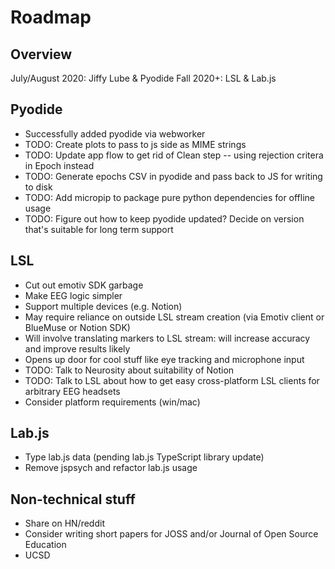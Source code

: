 # Roadmap

## Overview

July/August 2020: Jiffy Lube & Pyodide
Fall 2020+: LSL & Lab.js

## Pyodide

- Successfully added pyodide via webworker
- TODO: Create plots to pass to js side as MIME strings
- TODO: Update app flow to get rid of Clean step -- using rejection critera in Epoch instead
- TODO: Generate epochs CSV in pyodide and pass back to JS for writing to disk
- TODO: Add micropip to package pure python dependencies for offline usage
- TODO: Figure out how to keep pyodide updated? Decide on version that's suitable for long term support

## LSL

- Cut out emotiv SDK garbage
- Make EEG logic simpler
- Support multiple devices (e.g. Notion)
- May require reliance on outside LSL stream creation (via Emotiv client or BlueMuse or Notion SDK)
- Will involve translating markers to LSL stream: will increase accuracy and improve results likely
- Opens up door for cool stuff like eye tracking and microphone input
- TODO: Talk to Neurosity about suitability of Notion
- TODO: Talk to LSL about how to get easy cross-platform LSL clients for arbitrary EEG headsets
- Consider platform requirements (win/mac)

## Lab.js

- Type lab.js data (pending lab.js TypeScript library update)
- Remove jspsych and refactor lab.js usage

## Non-technical stuff

- Share on HN/reddit
- Consider writing short papers for JOSS and/or Journal of Open Source Education
- UCSD
